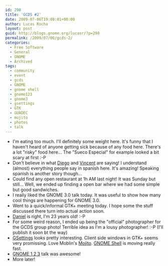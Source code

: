 ```yaml
---
id: 298
title: 'GCDS #2'
date: 2009-07-06T19:08:01+00:00
author: Lucas Rocha
layout: post
guid: http://blogs.gnome.org/lucasr/?p=298
permalink: /2009/07/06/gcds-2/
categories:
  - Free Software
  - General
  - GNOME
  - Archived
tags:
  - community
  - event
  - gcds
  - GNOME
  - gnome shell
  - gnome123
  - gnome3
  - gsettings
  - GTK
  - GUADEC
  - mojito
  - photos
  - talk
---
```

  * I'm eating too much. I'll definitely some weight here. It's funny that I
  haven't heard of anyone getting sick because of any food here. There's a lot
  "risky" food here... The "Sueco Especial" for example looked a bit scary at
  first :-P
  * Don't believe in what
  [Diego](http://blogs.gnome.org/diegoe/2009/07/05/gran-canaria-tidbytes-ala-vuntz/)
  and [Vincent](http://www.vuntz.net/journal/post/2009/07/05/GUADEC-tidbits-2)
  are saying! I understand (almost) everything people say in spanish here. It's
  amazing! Speaking spanish is another story though...
  * Could find any open restaurant at 1h AM last night! It was Sunday but
  still... Well, we ended up finding a open bar where we had some simple but
  good sandwiches.
  * I really liked the GNOME 3.0 talk today. It was useful to show how many
  cool things are happening for GNOME 3.0.
  * Went to a quick/informal GTK+ meeting today. I hope some the stuff
  discussed there turn into actual action soon.
  * [Daniel](http://home.cs.tum.edu/~siegel/news/2009_07_06-i_am_still_enjoying_gcds)
  is right, I'm 23 years old! :-P
  * For some weird reason, I ended up being the "official" photographer for the
  GCDS group photo! Terrible idea as I'm a lousy photographer! :-P (I'll
  publish it soon bt the way)
  * [GSettings](http://live.gnome.org/dconf) looks pretty interesting. Client
  side windows in GTK+ seems very promissing. Love Moblin's
  [Mojito](http://moblin.org/projects/mojito). [GNOME
  Shell](http://live.gnome.org/GnomeShell) is moving really fast.
  * [GNOME 1,2,3](http://www.grancanariadesktopsummit.org/node/198) talk was
  awesome!
  * More later!

